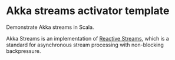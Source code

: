 Akka streams activator template
===============================

Demonstrate Akka streams in Scala.

Akka Streams is an implementation of [Reactive Streams](http://www.reactive-streams.org/),
which is a standard for asynchronous stream processing with non-blocking backpressure.


